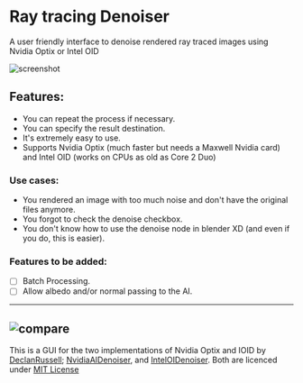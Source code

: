 # Ray tracing Denoiser
A user friendly interface to denoise rendered ray traced images using Nvidia Optix or Intel OID

![screenshot](https://user-images.githubusercontent.com/20252333/173795343-c9ae5d0d-8eaa-4e1e-a80e-05b65fe8db0d.jpg)

## Features:
 - You can repeat the process if necessary.
 - You can specify the result destination.
 - It's extremely easy to use.
 - Supports Nvidia Optix (much faster but needs a Maxwell Nvidia card) and Intel OID (works on CPUs as old as Core 2 Duo)
### Use cases:
 - You rendered an image with too much noise and don't have the original files anymore.
 - You forgot to check the denoise checkbox.
 - You don't know how to use the denoise node in blender XD (and even if you do, this is easier).
### Features to be added:
- [ ] Batch Processing.
- [ ] Allow albedo and/or normal passing to the AI.
-------
![compare](https://user-images.githubusercontent.com/20252333/173801710-60e5b9e6-62d0-444b-8429-685a175dc03b.png)
-------
This is a GUI for the two implementations of Nvidia Optix and IOID by [DeclanRussell](https://github.com/DeclanRussell); [NvidiaAIDenoiser](https://github.com/DeclanRussell/NvidiaAIDenoiser), and [IntelOIDenoiser](https://github.com/DeclanRussell/IntelOIDenoiser).
Both are licenced under [MIT License](https://mit-license.org/)
